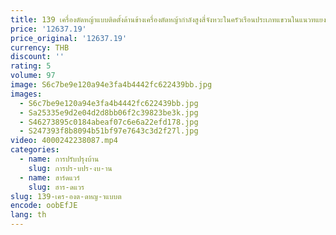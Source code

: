 ```yaml
---
title: 139 เครื่องตัดหญ้าแบบติดตั้งด้านข้างเครื่องตัดหญ้ากําลังสูงสี่จังหวะในครัวเรือนประเภทแขวนในแนวทแยง
price: '12637.19'
price_original: '12637.19'
currency: THB
discount: ''
rating: 5
volume: 97
image: S6c7be9e120a94e3fa4b4442fc622439bb.jpg
images:
  - S6c7be9e120a94e3fa4b4442fc622439bb.jpg
  - Sa25335e9d2e04d2d8bb06f2c39823be3k.jpg
  - S46273895c0184abeaf07c6e6a22efd178.jpg
  - S247393f8b8094b51bf97e7643c3d2f27l.jpg
video: 4000242238087.mp4
categories:
  - name: การปรับปรุงบ้าน
    slug: การปร-บปร-งบ-าน
  - name: ฮาร์ดแวร์
    slug: ฮาร-ดแวร
slug: 139-เคร-องต-ดหญ-าแบบต
encode: oobEfJE
lang: th
---
```

  